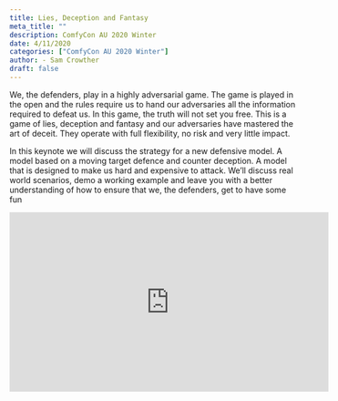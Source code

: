 ```yaml
---
title: Lies, Deception and Fantasy
meta_title: ""
description: ComfyCon AU 2020 Winter
date: 4/11/2020
categories: ["ComfyCon AU 2020 Winter"]
author: - Sam Crowther
draft: false
---
```

We, the defenders, play in a highly adversarial game. The game is played in the open and the rules require us to hand our adversaries all the information required to defeat us. In this game, the truth will not set you free. This is a game of lies, deception and fantasy and our adversaries have mastered the art of deceit. They operate with full flexibility, no risk and very little impact.

In this keynote we will discuss the strategy for a new defensive model. A model based on a moving target defence and counter deception. A model that is designed to make us hard and expensive to attack. We’ll discuss real world scenarios, demo a working example and leave you with a better understanding of how to ensure that we, the defenders, get to have some fun

<iframe width="560" height="315" src="https://www.youtube.com/embed/TcVMCA8JScU?si=kKPLdhH1aizHoICh" title="YouTube video player" frameborder="0" allow="accelerometer; autoplay; clipboard-write; encrypted-media; gyroscope; picture-in-picture; web-share" allowfullscreen></iframe>